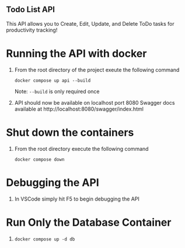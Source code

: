 ## Todo List API
This API allows you to Create, Edit, Update, and Delete ToDo tasks for productivity tracking!

# Running the API with docker
1. From the root directory of the project exeute the following command

    `docker compose up api --build`

    Note: `--build` is only required once

2. API should now be available on localhost port 8080
    Swagger docs available at http://localhost:8080/swagger/index.html

# Shut down the containers
1. From the root directory execute the following command

    `docker compose down`

# Debugging the API
1. In VSCode simply hit F5 to begin debugging the API

# Run Only the Database Container
1. `docker compose up -d db`